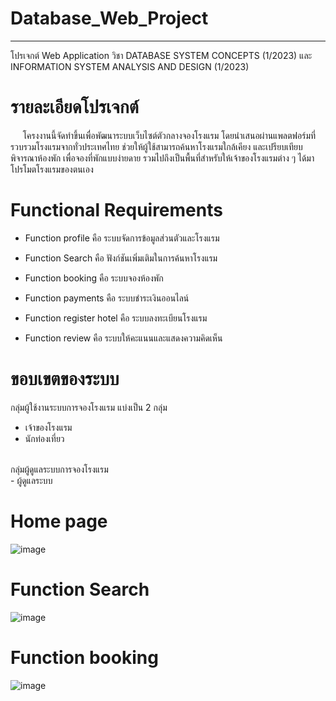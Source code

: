 # Database_Web_Project
------------
โปรเจกต์ Web Application วิชา DATABASE SYSTEM CONCEPTS (1/2023) และ INFORMATION SYSTEM ANALYSIS AND DESIGN (1/2023)

# รายละเอียดโปรเจกต์
&nbsp;&nbsp;&nbsp;&nbsp;&nbsp;โครงงานนี้จัดทำขึ้นเพื่อพัฒนาระบบเว็บไซต์ตัวกลางจองโรงแรม โดยนำเสนอผ่านแพลตฟอร์มที่รวบรวมโรงแรมจากทั่วประเทศไทย ช่วยให้ผู้ใช้สามารถค้นหาโรงแรมใกล้เคียง และเปรียบเทียบพิจารณาห้องพัก เพื่อจองที่พักแบบง่ายดาย รวมไปถึงเป็นพื้นที่สำหรับให้เจ้าของโรงแรมต่าง ๆ ได้มาโปรโมตโรงแรมของตนเอง

# Functional Requirements
- Function profile คือ ระบบจัดการข้อมูลส่วนตัวและโรงแรม

- Function Search คือ ฟังก์ชันเพิ่มเติมในการค้นหาโรงแรม

- Function booking คือ ระบบจองห้องพัก 

- Function payments คือ ระบบชำระเงินออนไลน์ 

- Function register hotel คือ ระบบลงทะเบียนโรงแรม

- Function review คือ ระบบให้คะแนนและแสดงความคิดเห็น

# ขอบเขตของระบบ
กลุ่มผู้ใช้งานระบบการจองโรงแรม
แบ่งเป็น 2 กลุ่ม
- เจ้าของโรงแรม
- นักท่องเที่ยว
<br>
กลุ่มผู้ดูแลระบบการจองโรงแรม
<br>
- ผู้ดูแลระบบ

# Home page
![image](https://github.com/nntch26/Database_Web_Project/assets/117381190/b5449060-bca7-4789-a501-2240d1313585)

# Function Search
![image](https://github.com/nntch26/Database_Web_Project/assets/117381190/6936a64a-6efd-4d0c-9cc8-2fb42aaedba5)

# Function booking
![image](https://github.com/nntch26/Database_Web_Project/assets/117381190/6a057045-ae01-430d-9cef-6e36448de9be)



